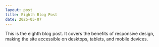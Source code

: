 ```yaml
---
layout: post
title: Eighth Blog Post
date: 2025-05-07
---
```

This is the eighth blog post. It covers the benefits of responsive design, making the site accessible on desktops, tablets, and mobile devices.